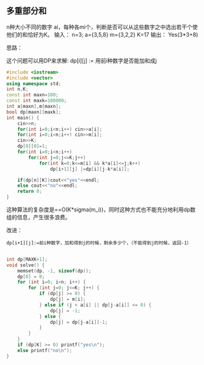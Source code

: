 ## 多重部分和

n种大小不同的数字 ai，每种各mi个，判断是否可以从这些数字之中选出若干个使他们的和恰好为K。
输入：
n=3;
a={3,5,8}
m={3,2,2}
K=17
输出：
Yes(3*3+8)

思路：

这个问题可以用DP来求解: dp[i][j] := 用前i种数字是否能加和成j

```C++
#include <iostream>
#include <vector>
using namespace std;
int n,K;
const int maxn=100;
const int maxk=100000;
int a[maxn],m[maxn];
bool dp[maxn][maxk];
int main() {
    cin>>n;
    for(int i=0;i<n;i++) cin>>a[i];
    for(int i=0;i<n;i++) cin>>m[i];
    cin>>K;
    dp[0][0]=1;
    for(int i=0;i<n;i++)
        for(int j=0;j<=K;j++)
            for(int k=0;k<=m[i] && k*a[i]<=j;k++)
                dp[i+1][j] |=dp[i][j-k*a[i]];

    if(dp[n][K])cout<<"yes"<<endl;
    else cout<<"no"<<endl;
    return 0;               
}
```

这种算法的复杂度是==O(K*sigma(m_i))，同时这种方式也不能充分地利用dp数组的信息，产生很多浪费。

改进：

```
dp[i+1][j]:=前i种数字，加和得到j的时候，剩余多少个，（不能得到j的时候，返回-1）
```

```C++
                
int dp[MAXK+1];
void solve() {
    memset(dp, -1, sizeof(dp));
    dp[0] = 0;
    for (int i=0; i<n; i++) {
        for (int j=0; j<=K; j++) {
            if (dp[j] >= 0) {
                dp[j] = m[i];
            } else if (j < a[i] || dp[j-a[i]] <= 0) {
                dp[j] = -1;
            } else {
                dp[j] = dp[j-a[i]]-1;
            }
        }
    }
    if (dp[K] >= 0) printf("yes\n");
    else printf("no\n");
}

```